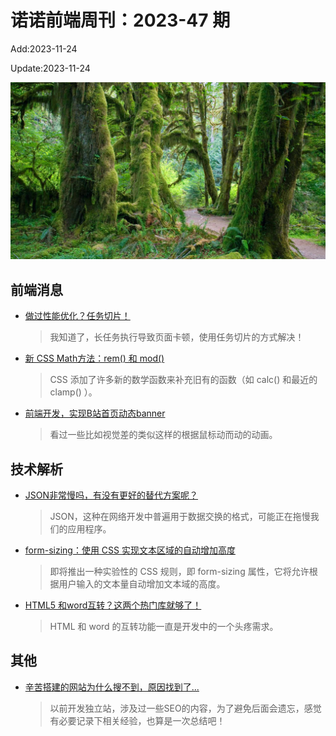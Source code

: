 <!--
 * @Description: weekly-47
 * @Author: zoeblow
 * @Email: zoeblow@gmail.com
 * @Date: 2023-01-01 20:20:47
 * @LastEditors: wangfuyuan
 * @LastEditTime: 2023-11-24 13:53:14
 * @FilePath: \nuofe-weekly1\2023\weekly-47.md
 -->

# 诺诺前端周刊：2023-47 期

Add:2023-11-24

Update:2023-11-24

![202347](../images/2023/202347.jpg)

## 前端消息

- [做过性能优化？任务切片！](https://juejin.cn/post/7290753121702215691)

  > 我知道了，长任务执行导致页面卡顿，使用任务切片的方式解决！

- [新 CSS Math方法：rem() 和 mod()](https://mp.weixin.qq.com/s/39HDRa9H2Tq5VthWCFuyig)

  > CSS 添加了许多新的数学函数来补充旧有的函数（如 calc() 和最近的 clamp() ）。

- [前端开发，实现B站首页动态banner](https://mp.weixin.qq.com/s/OXMVmmzs80MtOj5pC_FUSQ)

  > 看过一些比如视觉差的类似这样的根据鼠标动而动的动画。

## 技术解析

- [JSON非常慢吗，有没有更好的替代方案呢？](https://mp.weixin.qq.com/s/jKUWzhEp7XwUQ5oARdjT5g)

  > JSON，这种在网络开发中普遍用于数据交换的格式，可能正在拖慢我们的应用程序。

- [form-sizing：使用 CSS 实现文本区域的自动增加高度](https://mp.weixin.qq.com/s/3lBbxxuLTet5XjN_xoJo9g)

  > 即将推出一种实验性的 CSS 规则，即 form-sizing 属性，它将允许根据用户输入的文本量自动增加文本域的高度。

- [HTML5 和word互转？这两个热门库就够了！](https://mp.weixin.qq.com/s/GvHYCHbqmNbnQi3qLAIGVg)

  > HTML 和 word 的互转功能一直是开发中的一个头疼需求。

## 其他

- [辛苦搭建的网站为什么搜不到，原因找到了...](https://mp.weixin.qq.com/s/E9kSc6gPRR7jqVtsyzGB0w)

  > 以前开发独立站，涉及过一些SEO的内容，为了避免后面会遗忘，感觉有必要记录下相关经验，也算是一次总结吧！
